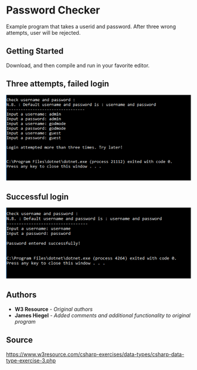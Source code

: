 # Password Checker

Example program that takes a userid and password. After three wrong attempts, user will be rejected.

## Getting Started

Download, and then compile and run in your favorite editor.

## Three attempts, failed login
![Three attempts, failed login](https://github.com/JamesHiegel/CSharp_Portfolio/blob/master/PasswordChecker/img/fail.PNG)

## Successful login
![Successful login](https://github.com/JamesHiegel/CSharp_Portfolio/blob/master/PasswordChecker/img/pass.PNG)

## Authors

* **W3 Resource** - *Original authors*
* **James Hiegel** - *Added comments and additional functionality to original program*

## Source

https://www.w3resource.com/csharp-exercises/data-types/csharp-data-type-exercise-3.php